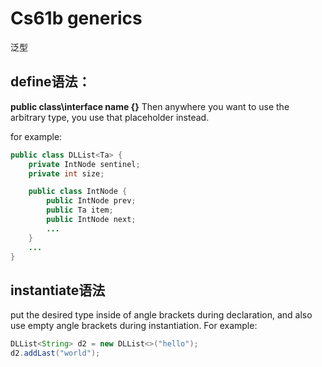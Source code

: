 # Cs61b  generics

泛型

## define语法：
**public class\interface name <T>{}**
Then anywhere you want to use the arbitrary type, you use that placeholder instead.

for example:
```java
public class DLList<Ta> {
    private IntNode sentinel;
    private int size;

    public class IntNode {
        public IntNode prev;
        public Ta item;
        public IntNode next;
        ...
    }
    ...
}
```

## instantiate语法

put the desired type inside of angle brackets during declaration, and also use empty angle brackets during instantiation. 
For example:

```java
DLList<String> d2 = new DLList<>("hello");
d2.addLast("world");
```

